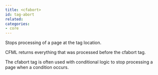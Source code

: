 ```yaml
---
title: <cfabort>
id: tag-abort
related:
categories:
- core
---
```


Stops processing of a page at the tag location.

CFML returns everything that was processed before the cfabort tag.

The cfabort tag is often used with conditional logic to stop processing a page when a condition occurs.
